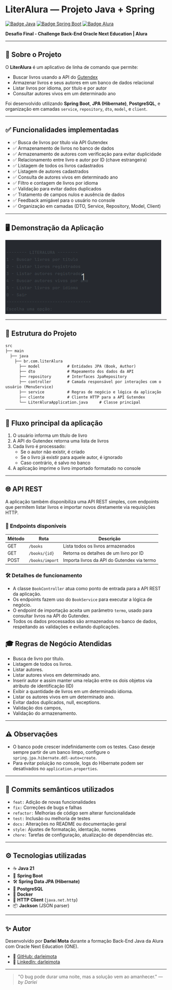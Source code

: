 # LiterAlura — Projeto Java + Spring

[![Badge Java](https://img.shields.io/badge/Java-%23ED8B00.svg?style=for-the-badge&logo=java&logoColor=white)](https://docs.oracle.com/javase/8/docs/)
[![Badge Spring Boot](https://img.shields.io/badge/Spring_Boot-6DB33F?style=for-the-badge&logo=spring-boot&logoColor=white)](https://spring.io/projects/spring-boot)
[![Badge Alura](https://img.shields.io/badge/Alura-blue?style=for-the-badge&logo=aluratechnologies&logoColor=white)](https://www.alura.com.br)

**Desafio Final - Challenge Back-End Oracle Next Education | Alura**

---
## 📖 Sobre o Projeto

O **LiterAlura** é um aplicativo de linha de comando que permite:

- Buscar livros usando a API do [Gutendex](https://gutendex.com/)
- Armazenar livros e seus autores em um banco de dados relacional
- Listar livros por idioma, por título e por autor
- Consultar autores vivos em um determinado ano

Foi desenvolvido utilizando **Spring Boot**, **JPA (Hibernate)**, **PostgreSQL**, e organização em camadas `service`, `repository`, `dto`, `model`, e `client`.

---

## ✅ Funcionalidades implementadas

- ✅ Busca de livros por título via API Gutendex
- ✅ Armazenamento de livros no banco de dados
- ✅ Armazenamento de autores com verificação para evitar duplicidade
- ✅ Relacionamento entre livro e autor por ID (chave estrangeira)
- ✅ Listagem de todos os livros cadastrados
- ✅ Listagem de autores cadastrados
- ✅ Consulta de autores vivos em determinado ano
- ✅ Filtro e contagem de livros por idioma
- ✅ Validação para evitar dados duplicados
- ✅ Tratamento de campos nulos e ausência de dados
- ✅ Feedback amigável para o usuário no console
- ✅ Organização em camadas (DTO, Service, Repository, Model, Client)

---

## 🖥️ Demonstração da Aplicação

![Demonstração da aplicação](assets/Videoteste.gif)

---

## 📂 Estrutura do Projeto

```
src
├── main
  ├── java
    ├── br.com.literAlura
      ├── model            # Entidades JPA (Book, Author)
      ├── dto              # Mapeamento dos dados da API
      ├── repository       # Interfaces JpaRepository
      ├── controller       # Camada responsável por interações com o usuário (MenuService)
      ├── service          # Regras de negócio e lógica da aplicação
      ├── cliente          # Cliente HTTP para a API Gutendex
      └── LiterAluraApplication.java     # Classe principal
```
---

## 🔄 Fluxo principal da aplicação

1. O usuário informa um título de livro
2. A API do Gutendex retorna uma lista de livros
3. Cada livro é processado:
   - Se o autor não existir, é criado
   - Se o livro já existir para aquele autor, é ignorado
   - Caso contrário, é salvo no banco
4. A aplicação imprime o livro importado formatado no console

---

## 🌐 API REST

A aplicação também disponibiliza uma API REST simples, com endpoints que permitem listar livros e importar novos diretamente via requisições HTTP.

### 📘 Endpoints disponíveis

| Método | Rota                 | Descrição                                  |
|--------|----------------------|---------------------------------------------|
| GET    | `/books`             | Lista todos os livros armazenados           |
| GET    | `/books/{id}`        | Retorna os detalhes de um livro por ID      |
| POST   | `/books/import`      | Importa livros da API do Gutendex via termo |

### 🛠️ Detalhes de funcionamento

- A classe `BookController` atua como ponto de entrada para a API REST da aplicação.
- Os endpoints fazem uso do `BookService` para executar a lógica de negócio.
- O endpoint de importação aceita um parâmetro `termo`, usado para consultar livros na API do Gutendex.
- Todos os dados processados são armazenados no banco de dados, respeitando as validações e evitando duplicações.

## 🎓 Regras de Negócio Atendidas

- Busca de livro por título.
- Listagem de todos os livros.
- Listar autores.
- Listar autores vivos em determinado ano.
- Inserir autor e assim manter uma relação entre os dois objetos via atributo de identificação (ID)
- Exibir a quantidade de livros em um determinado idioma.
- Listar os autores vivos em um determinado ano.
- Evitar dados duplicados, null, exceptions. 
- Validação dos campos, 
- Validação do armazenamento.

---
## ⚠️ Observações

- O banco pode crescer indefinidamente com os testes. Caso deseje sempre partir de um banco limpo, configure o `spring.jpa.hibernate.ddl-auto=create`.
- Para evitar poluição no console, logs do Hibernate podem ser desativados no `application.properties`.
---

## 💬 Commits semânticos utilizados

- `feat:` Adição de novas funcionalidades
- `fix:` Correções de bugs e falhas
- `refactor:` Melhorias de código sem alterar funcionalidade
- `test:` Inclusão ou melhoria de testes
- `docs:` Alterações no README ou documentação geral
- `style:` Ajustes de formatação, identação, nomes
- `chore:` Tarefas de configuração, atualização de dependências etc.

---
## ⚙️ Tecnologias utilizadas

- ☕ **Java 21**
- 🚀 **Spring Boot**
- 🛠️ **Spring Data JPA (Hibernate)**
- 🐘 **PostgreSQL**
- 🐳 **Docker**
- 🔗 **HTTP Client** (`java.net.http`)
- 📦 **Jackson** (JSON parser)

---

## ✨ Autor

Desenvolvido por **Darlei Mota** durante a formação Back-End Java da Alura com Oracle Next Education (ONE).

- 🔗 [GitHub: darleimota](https://github.com/darleimota)
- 💼 [LinkedIn: darleimota](https://www.linkedin.com/in/darleimota)

---

> "O bug pode durar uma noite, mas a solução vem ao amanhecer." — *by Darlei*